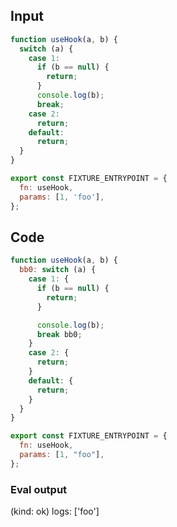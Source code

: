 
## Input

```javascript
function useHook(a, b) {
  switch (a) {
    case 1:
      if (b == null) {
        return;
      }
      console.log(b);
      break;
    case 2:
      return;
    default:
      return;
  }
}

export const FIXTURE_ENTRYPOINT = {
  fn: useHook,
  params: [1, 'foo'],
};

```

## Code

```javascript
function useHook(a, b) {
  bb0: switch (a) {
    case 1: {
      if (b == null) {
        return;
      }

      console.log(b);
      break bb0;
    }
    case 2: {
      return;
    }
    default: {
      return;
    }
  }
}

export const FIXTURE_ENTRYPOINT = {
  fn: useHook,
  params: [1, "foo"],
};

```
      
### Eval output
(kind: ok) 
logs: ['foo']